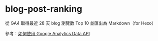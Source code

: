 # blog-post-ranking

從 GA4 取得最近 28 天 blog 瀏覽數 Top 10 並匯出為 Markdown（for Hexo）

參考：[如何使用 Google Analytics Data API](https://codingman.cc/how-to-use-google-analytics-data-api/)
